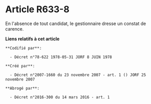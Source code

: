 # Article R633-8

En l'absence de tout candidat, le gestionnaire dresse un constat de carence.

**Liens relatifs à cet article**

	**Codifié par**:

	  - Décret n°78-622 1978-05-31 JORF 8 JUIN 1978

	**Créé par**:

	  - Décret n°2007-1660 du 23 novembre 2007 - art. 1 () JORF 25 novembre 2007

	**Abrogé par**:

	  - Décret n°2016-300 du 14 mars 2016 - art. 1
